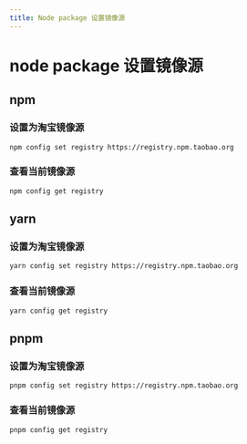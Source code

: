 ```yaml
---
title: Node package 设置镜像源
---
```


# node package 设置镜像源

## npm

### 设置为淘宝镜像源

```shell
npm config set registry https://registry.npm.taobao.org
```

### 查看当前镜像源

```shell
npm config get registry
```

## yarn

### 设置为淘宝镜像源

```sh
yarn config set registry https://registry.npm.taobao.org
```

### 查看当前镜像源

```shell
yarn config get registry
```

## pnpm

### 设置为淘宝镜像源

```shell
pnpm config set registry https://registry.npm.taobao.org
```

### 查看当前镜像源

```shell
pnpm config get registry
```
